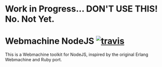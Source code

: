 # Work in Progress... DON'T USE THIS! No. Not Yet.

# Webmachine NodeJS [![travis](https://secure.travis-ci.org/coderoshi/webmachine-nodejs.png)](http://travis-ci.org/coderoshi/webmachine-nodejs)

This is a Webmachine toolkit for NodeJS, inspired by the original Erlang Webmachine and Ruby port.
